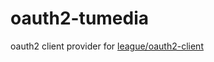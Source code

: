# oauth2-tumedia
oauth2 client provider for [league/oauth2-client](https://github.com/thephpleague/oauth2-client)
